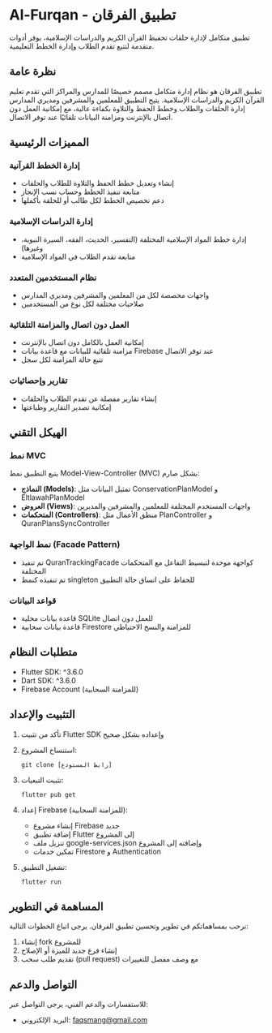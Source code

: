 # Al-Furqan - تطبيق الفرقان

تطبيق متكامل لإدارة حلقات تحفيظ القرآن الكريم والدراسات الإسلامية، يوفر أدوات متقدمة لتتبع تقدم الطلاب وإدارة الخطط التعليمية.

## نظرة عامة

تطبيق الفرقان هو نظام إدارة متكامل مصمم خصيصًا للمدارس والمراكز التي تقدم تعليم القرآن الكريم والدراسات الإسلامية. يتيح التطبيق للمعلمين والمشرفين ومديري المدارس إدارة الحلقات والطلاب وخطط الحفظ والتلاوة بكفاءة عالية، مع إمكانية العمل دون اتصال بالإنترنت ومزامنة البيانات تلقائيًا عند توفر الاتصال.

## المميزات الرئيسية

### إدارة الخطط القرآنية
- إنشاء وتعديل خطط الحفظ والتلاوة للطلاب والحلقات
- متابعة تنفيذ الخطط وحساب نسب الإنجاز
- دعم تخصيص الخطط لكل طالب أو للحلقة بأكملها

### إدارة الدراسات الإسلامية
- إدارة خطط المواد الإسلامية المختلفة (التفسير، الحديث، الفقه، السيرة النبوية، وغيرها)
- متابعة تقدم الطلاب في المواد الإسلامية

### نظام المستخدمين المتعدد
- واجهات مخصصة لكل من المعلمين والمشرفين ومديري المدارس
- صلاحيات مختلفة لكل نوع من المستخدمين

### العمل دون اتصال والمزامنة التلقائية
- إمكانية العمل بالكامل دون اتصال بالإنترنت
- مزامنة تلقائية للبيانات مع قاعدة بيانات Firebase عند توفر الاتصال
- تتبع حالة المزامنة لكل سجل

### تقارير وإحصائيات
- إنشاء تقارير مفصلة عن تقدم الطلاب والحلقات
- إمكانية تصدير التقارير وطباعتها

## الهيكل التقني

### نمط MVC
يتبع التطبيق نمط Model-View-Controller (MVC) بشكل صارم:
- **النماذج (Models)**: تمثيل البيانات مثل ConservationPlanModel و EltlawahPlanModel
- **العروض (Views)**: واجهات المستخدم المختلفة للمعلمين والمشرفين والمديرين
- **المتحكمات (Controllers)**: منطق الأعمال مثل PlanController و QuranPlansSyncController

### نمط الواجهة (Facade Pattern)
- تم تنفيذ QuranTrackingFacade كواجهة موحدة لتبسيط التفاعل مع المتحكمات المختلفة
- تم تنفيذه كنمط singleton للحفاظ على اتساق حالة التطبيق

### قواعد البيانات
- قاعدة بيانات محلية SQLite للعمل دون اتصال
- قاعدة بيانات سحابية Firestore للمزامنة والنسخ الاحتياطي

## متطلبات النظام

- Flutter SDK: ^3.6.0
- Dart SDK: ^3.6.0
- Firebase Account (للمزامنة السحابية)

## التثبيت والإعداد

1. تأكد من تثبيت Flutter SDK وإعداده بشكل صحيح
2. استنساخ المشروع:
   ```
   git clone [رابط المستودع]
   ```
3. تثبيت التبعيات:
   ```
   flutter pub get
   ```
4. إعداد Firebase (للمزامنة السحابية):
   - إنشاء مشروع Firebase جديد
   - إضافة تطبيق Flutter إلى المشروع
   - تنزيل ملف google-services.json وإضافته إلى المشروع
   - تمكين خدمات Firestore و Authentication

5. تشغيل التطبيق:
   ```
   flutter run
   ```

## المساهمة في التطوير

نرحب بمساهماتكم في تطوير وتحسين تطبيق الفرقان. يرجى اتباع الخطوات التالية:

1. إنشاء fork للمشروع
2. إنشاء فرع جديد للميزة أو الإصلاح
3. تقديم طلب سحب (pull request) مع وصف مفصل للتغييرات


## التواصل والدعم

للاستفسارات والدعم الفني، يرجى التواصل عبر:
- البريد الإلكتروني: faqsmang@gmail.com
